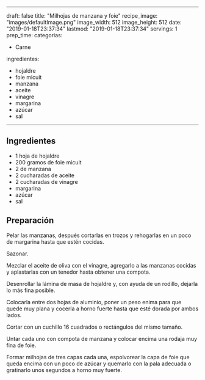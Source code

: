 
---
draft: false
title: "Milhojas de manzana y foie"
recipe_image: "images/defaultImage.png"
image_width: 512
image_height: 512
date: "2019-01-18T23:37:34"
lastmod: "2019-01-18T23:37:34"
servings: 1
prep_time: 
categorias:
  - Carne

ingredientes:
  - hojaldre
  - foie micuit
  - manzana
  - aceite
  - vinagre
  - margarina
  - azúcar
  - sal
---

## Ingredientes
- 1 hoja de hojaldre
- 200 gramos de foie micuit
- 2  de manzana
- 2 cucharadas de aceite
- 2 cucharadas de vinagre
- margarina
- azúcar
- sal

## Preparación
Pelar las manzanas, después cortarlas en trozos y rehogarlas en un poco de margarina hasta que estén cocidas.

Sazonar.

Mezclar el aceite de oliva con el vinagre, agregarlo a las manzanas cocidas y aplastarlas con un tenedor hasta obtener una compota.

Desenrollar la lámina de masa de hojaldre y, con ayuda de un rodillo, dejarla lo más fina posible. 

Colocarla entre dos hojas de aluminio, poner un peso enima para que quede muy plana y cocerla a horno fuerte hasta que esté dorada por ambos lados.

Cortar con un cuchillo 16 cuadrados o rectángulos del mismo tamaño.

Untar cada uno con compota de manzana y colocar encima una rodaja muy fina de foie.

Formar milhojas de tres capas cada una, espolvorear la capa de foie que queda encima con un poco de azúcar y quemarlo con la pala adecuada o gratinarlo unos segundos a horno muy fuerte.


